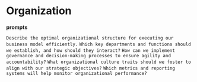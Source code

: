 # Organization

**prompts**

`Describe the optimal organizational structure for executing our business model efficiently.`
`Which key departments and functions should we establish, and how should they interact?`
`How can we implement governance and decision-making processes to ensure agility and accountability?`
`What organizational culture traits should we foster to align with our strategic objectives?`
`Which metrics and reporting systems will help monitor organizational performance?`